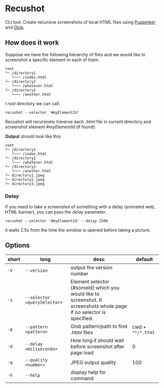 # Recushot
CLI tool. Create recursive screenshots of local HTML files using [Puppeteer](https://github.com/puppeteer/puppeteer) and [Glob](https://github.com/isaacs/node-glob).

## How does it work
Suppose we have the following hierarchy of files and we would like to screenshot a specific element in each of them.
```
root
└─ /directory1
   └─── /index.html
└─ /directory2
   └─── /whatever.html
└─ /directory3
   └─── /another.html
```
I _root_ directory we can call:
```
recushot --selector '#myElementId'
```
Recushot will recursively traverse each _.html_ file in current directory and screenshot element _#myElementId_ (if found).

**Output** should look like this:
```
root
└─ /directory1
   └─── /index.html
└─ /directory2
   └─── /whatever.html
└─ /directory3
   └─── /another.html
└─ directory1.jpeg
└─ directory2.jpeg
└─ directory3.jpeg
```

### Delay
If you need to take a screenshot of something with a delay (animated web, HTML banner), you can pass the _delay_ parameter.
```
recushot --selector '#myElementId' --delay 2500
```
it waits 2.5s from the time the window is opened before taking a picture.

## Options
| short        | long           | desc  | default  |
| ------------- |-------------| -----| -----|
| `-V` | `--version`                  | output the version number
| `-s` | `--selector <querySelector>` | Element selector (#someId) which you would like to screenshot. It screenshots whole page if no selector is specified.
| `-p` | `--pattern <pattern>`        | Glob pattern/path to find .html files | cwd + `**/*.html`
| `-d` | `--delay <miliseconds>`      | How long it should wait before screenshot after page load | 0
| `-q` | `--quality <number>`         | JPEG output quality | 100
| `-h` | `--help`                     | display help for command

